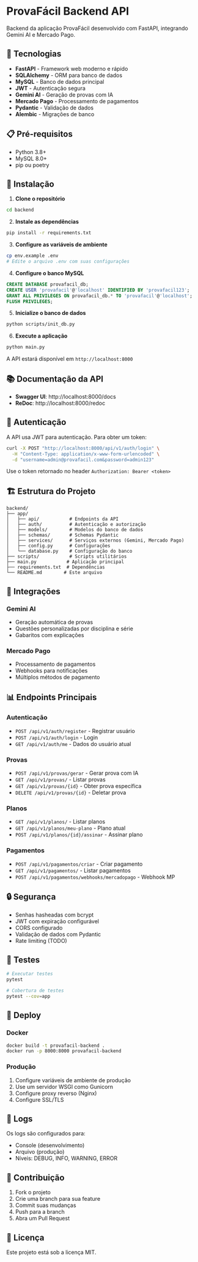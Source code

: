 # ProvaFácil Backend API

Backend da aplicação ProvaFácil desenvolvido com FastAPI, integrando Gemini AI e Mercado Pago.

## 🚀 Tecnologias

- **FastAPI** - Framework web moderno e rápido
- **SQLAlchemy** - ORM para banco de dados
- **MySQL** - Banco de dados principal
- **JWT** - Autenticação segura
- **Gemini AI** - Geração de provas com IA
- **Mercado Pago** - Processamento de pagamentos
- **Pydantic** - Validação de dados
- **Alembic** - Migrações de banco

## 📋 Pré-requisitos

- Python 3.8+
- MySQL 8.0+
- pip ou poetry

## 🔧 Instalação

1. **Clone o repositório**
```bash
cd backend
```

2. **Instale as dependências**
```bash
pip install -r requirements.txt
```

3. **Configure as variáveis de ambiente**
```bash
cp env.example .env
# Edite o arquivo .env com suas configurações
```

4. **Configure o banco MySQL**
```sql
CREATE DATABASE provafacil_db;
CREATE USER 'provafacil'@'localhost' IDENTIFIED BY 'provafacil123';
GRANT ALL PRIVILEGES ON provafacil_db.* TO 'provafacil'@'localhost';
FLUSH PRIVILEGES;
```

5. **Inicialize o banco de dados**
```bash
python scripts/init_db.py
```

6. **Execute a aplicação**
```bash
python main.py
```

A API estará disponível em `http://localhost:8000`

## 📚 Documentação da API

- **Swagger UI**: http://localhost:8000/docs
- **ReDoc**: http://localhost:8000/redoc

## 🔐 Autenticação

A API usa JWT para autenticação. Para obter um token:

```bash
curl -X POST "http://localhost:8000/api/v1/auth/login" \
  -H "Content-Type: application/x-www-form-urlencoded" \
  -d "username=admin@provafacil.com&password=admin123"
```

Use o token retornado no header `Authorization: Bearer <token>`

## 🏗️ Estrutura do Projeto

```
backend/
├── app/
│   ├── api/           # Endpoints da API
│   ├── auth/          # Autenticação e autorização
│   ├── models/        # Modelos do banco de dados
│   ├── schemas/       # Schemas Pydantic
│   ├── services/      # Serviços externos (Gemini, Mercado Pago)
│   ├── config.py      # Configurações
│   └── database.py    # Configuração do banco
├── scripts/           # Scripts utilitários
├── main.py           # Aplicação principal
├── requirements.txt  # Dependências
└── README.md        # Este arquivo
```

## 🔌 Integrações

### Gemini AI
- Geração automática de provas
- Questões personalizadas por disciplina e série
- Gabaritos com explicações

### Mercado Pago
- Processamento de pagamentos
- Webhooks para notificações
- Múltiplos métodos de pagamento

## 📊 Endpoints Principais

### Autenticação
- `POST /api/v1/auth/register` - Registrar usuário
- `POST /api/v1/auth/login` - Login
- `GET /api/v1/auth/me` - Dados do usuário atual

### Provas
- `POST /api/v1/provas/gerar` - Gerar prova com IA
- `GET /api/v1/provas/` - Listar provas
- `GET /api/v1/provas/{id}` - Obter prova específica
- `DELETE /api/v1/provas/{id}` - Deletar prova

### Planos
- `GET /api/v1/planos/` - Listar planos
- `GET /api/v1/planos/meu-plano` - Plano atual
- `POST /api/v1/planos/{id}/assinar` - Assinar plano

### Pagamentos
- `POST /api/v1/pagamentos/criar` - Criar pagamento
- `GET /api/v1/pagamentos/` - Listar pagamentos
- `POST /api/v1/pagamentos/webhooks/mercadopago` - Webhook MP

## 🔒 Segurança

- Senhas hasheadas com bcrypt
- JWT com expiração configurável
- CORS configurado
- Validação de dados com Pydantic
- Rate limiting (TODO)

## 🧪 Testes

```bash
# Executar testes
pytest

# Cobertura de testes
pytest --cov=app
```

## 🚀 Deploy

### Docker
```bash
docker build -t provafacil-backend .
docker run -p 8000:8000 provafacil-backend
```

### Produção
1. Configure variáveis de ambiente de produção
2. Use um servidor WSGI como Gunicorn
3. Configure proxy reverso (Nginx)
4. Configure SSL/TLS

## 📝 Logs

Os logs são configurados para:
- Console (desenvolvimento)
- Arquivo (produção)
- Níveis: DEBUG, INFO, WARNING, ERROR

## 🤝 Contribuição

1. Fork o projeto
2. Crie uma branch para sua feature
3. Commit suas mudanças
4. Push para a branch
5. Abra um Pull Request

## 📄 Licença

Este projeto está sob a licença MIT. 